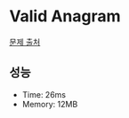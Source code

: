 # Valid Anagram

[문제 출처](https://leetcode.com/problems/valid-anagram)

## 성능

- Time: 26ms
- Memory: 12MB